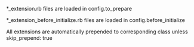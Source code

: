 *_extension.rb files are loaded in config.to_prepare

*_extension_before_initialize.rb files are loaded in config.before_initialize


All extensions are automatically prepended to corresponding class unless skip_prepend: true
